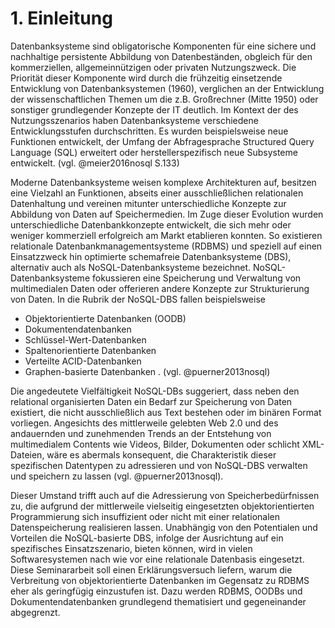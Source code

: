 
# 1. Einleitung

Datenbanksysteme sind obligatorische Komponenten für eine sichere und nachhaltige persistente Abbildung von Datenbeständen, obgleich für den kommerziellen, allgemeinnützigen oder privaten Nutzungszweck. Die Priorität dieser Komponente wird durch die frühzeitig einsetzende Entwicklung von Datenbanksystemen (1960), verglichen an der Entwicklung der wissenschaftlichen Themen um die z.B. Großrechner (Mitte 1950) oder sonstiger grundlegender Konzepte der IT deutlich. Im Kontext der des Nutzungsszenarios haben Datenbanksysteme verschiedene Entwicklungsstufen durchschritten. Es wurden beispielsweise neue Funktionen entwickelt, der Umfang der Abfragesprache Structured Query Language (SQL) erweitert oder herstellerspezifisch neue Subsysteme entwickelt. (vgl. @meier2016nosql S.133)

Moderne Datenbanksysteme weisen komplexe Architekturen auf, besitzen eine Vielzahl an Funktionen, abseits einer ausschließlichen relationalen Datenhaltung und vereinen mitunter unterschiedliche Konzepte zur Abbildung von Daten auf Speichermedien. Im Zuge dieser Evolution wurden unterschiedliche Datenbankkonzepte entwickelt, die sich mehr oder weniger kommerziell erfolgreich am Markt etablieren konnten. So existieren relationale Datenbankmanagementsysteme (RDBMS) und speziell auf einen Einsatzzweck hin optimierte schemafreie Datenbanksysteme (DBS), alternativ auch als NoSQL-Datenbanksysteme bezeichnet. NoSQL-Datenbanksysteme fokussieren eine Speicherung und Verwaltung von multimedialen Daten oder offerieren andere Konzepte zur Strukturierung von Daten. In die Rubrik der NoSQL-DBS fallen beispielsweise

-	Objektorientierte Datenbanken (OODB)
-	Dokumentendatenbanken
-	Schlüssel-Wert-Datenbanken
-	Spaltenorientierte Datenbanken
-	Verteilte ACID-Datenbanken
-	Graphen-basierte Datenbanken
. (vgl. @puerner2013nosql)

Die angedeutete Vielfältigkeit NoSQL-DBs suggeriert, dass neben den relational organisierten Daten ein Bedarf zur Speicherung von Daten existiert, die nicht ausschließlich aus Text bestehen oder im binären Format vorliegen. Angesichts des mittlerweile gelebten Web 2.0 und des andauernden und zunehmenden Trends an der Entstehung von multimedialem Contents wie Videos, Bilder, Dokumenten oder schlicht XML-Dateien, wäre es abermals konsequent, die Charakteristik dieser spezifischen Datentypen zu adressieren und von NoSQL-DBS verwalten und speichern zu lassen (vgl. @puerner2013nosql).

Dieser Umstand trifft auch auf die Adressierung von Speicherbedürfnissen zu, die aufgrund der mittlerweile vielseitig eingesetzten objektorientierten Programmierung sich insuffizient oder nicht mit einer relationalen Datenspeicherung realisieren lassen. Unabhängig von den Potentialen und Vorteilen die NoSQL-basierte DBS, infolge der Ausrichtung auf ein spezifisches Einsatzszenario, bieten können, wird in vielen Softwaresystemen nach wie vor eine relationale Datenbasis eingesetzt. Diese Seminararbeit soll einen Erklärungsversuch liefern, warum die Verbreitung von objektorientierte Datenbanken im Gegensatz zu RDBMS eher als geringfügig einzustufen ist. Dazu werden RDBMS, OODBs und Dokumentendatenbanken grundlegend thematisiert und gegeneinander abgegrenzt.
